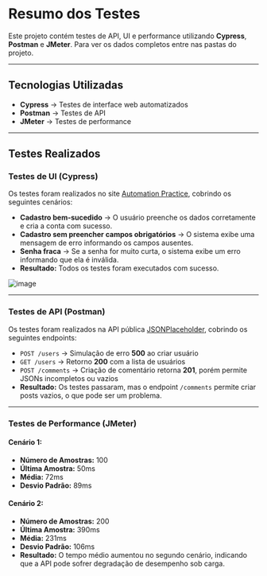 # Resumo dos Testes  

Este projeto contém testes de API, UI e performance utilizando **Cypress**, **Postman** e **JMeter**. Para ver os dados completos entre nas pastas do projeto.

---

## Tecnologias Utilizadas  

- **Cypress** → Testes de interface web automatizados  
- **Postman** → Testes de API  
- **JMeter** → Testes de performance  

---

## Testes Realizados  

### Testes de UI (Cypress)  

Os testes foram realizados no site [Automation Practice](http://www.automationpractice.pl/index.php?controller=authentication&back=my-account), cobrindo os seguintes cenários:

- **Cadastro bem-sucedido** → O usuário preenche os dados corretamente e cria a conta com sucesso.  
- **Cadastro sem preencher campos obrigatórios** → O sistema exibe uma mensagem de erro informando os campos ausentes.  
- **Senha fraca** → Se a senha for muito curta, o sistema exibe um erro informando que ela é inválida.  
- **Resultado:** Todos os testes foram executados com sucesso.

![image](https://github.com/user-attachments/assets/05b38acc-c1c5-4a97-8297-72972c2809a7)

---

### Testes de API (Postman)  

Os testes foram realizados na API pública [JSONPlaceholder](https://jsonplaceholder.typicode.com/), cobrindo os seguintes endpoints:

- `POST /users` → Simulação de erro **500** ao criar usuário  
- `GET /users` → Retorno **200** com a lista de usuários  
- `POST /comments` → Criação de comentário retorna **201**, porém permite JSONs incompletos ou vazios  
- **Resultado:** Os testes passaram, mas o endpoint `/comments` permite criar posts vazios, o que pode ser um problema.

---

### Testes de Performance (JMeter)  

#### **Cenário 1:**  
- **Número de Amostras:** 100  
- **Última Amostra:** 50ms  
- **Média:** 72ms  
- **Desvio Padrão:** 89ms  

#### **Cenário 2:**  
- **Número de Amostras:** 200  
- **Última Amostra:** 390ms  
- **Média:** 231ms  
- **Desvio Padrão:** 106ms  
- **Resultado:** O tempo médio aumentou no segundo cenário, indicando que a API pode sofrer degradação de desempenho sob carga.
